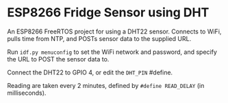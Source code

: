 # ESP8266 Fridge Sensor using DHT

An ESP8266 FreeRTOS project for using a DHT22 sensor. Connects to WiFi, pulls time from NTP, and POSTs sensor data to the supplied URL.

Run `idf.py menuconfig` to set the WiFi network and password, and specify the URL to POST the sensor data to.

Connect the DHT22 to GPIO 4, or edit the `DHT_PIN` #define.

Reading are taken every 2 minutes, defined by `#define READ_DELAY` (in milliseconds).

